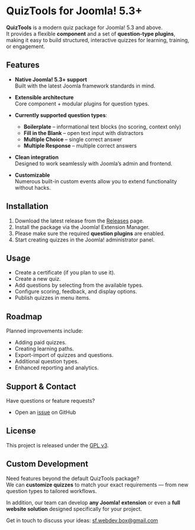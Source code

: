 # QuizTools for Joomla! 5.3+

**QuizTools** is a modern quiz package for Joomla! 5.3 and above.  
It provides a flexible **component** and a set of **question-type plugins**, making it easy to build structured, interactive quizzes for learning, training, or engagement.


## Features

- **Native Joomla! 5.3+ support**  
  Built with the latest Joomla framework standards in mind.

- **Extensible architecture**  
  Core component + modular plugins for question types.

- **Currently supported question types**:
    - **Boilerplate** – informational text blocks (no scoring, context only)
    - **Fill in the Blank** – open text input with distractors
    - **Multiple Choice** – single correct answer
    - **Multiple Response** – multiple correct answers

- **Clean integration**  
  Designed to work seamlessly with Joomla’s admin and frontend.

- **Customizable**  
  Numerous built-in custom events allow you to extend functionality without hacks.


## Installation

1. Download the latest release from the [Releases](../../releases) page.
2. Install the package via the Joomla! Extension Manager.
3. Please make sure the required **question plugins** are enabled.
4. Start creating quizzes in the Joomla! administrator panel.


## Usage

- Create a certificate (if you plan to use it).
- Create a new quiz.
- Add questions by selecting from the available types.
- Configure scoring, feedback, and display options.
- Publish quizzes in menu items.


## Roadmap

Planned improvements include:
- Adding paid quizzes.
- Creating learning paths.
- Export-import of quizzes and questions.
- Additional question types.
- Enhanced reporting and analytics.


## Support & Contact

Have questions or feature requests?
- Open an [issue](../../issues) on GitHub


## License

This project is released under the [GPL v3](LICENSE).  


## Custom Development

Need features beyond the default QuizTools package?  
We can **customize quizzes** to match your exact requirements — from new question types to tailored workflows.

In addition, our team can develop **any Joomla! extension** or even a **full website solution** designed specifically for your project. 

Get in touch to discuss your ideas: sf.webdev.box@gmail.com
